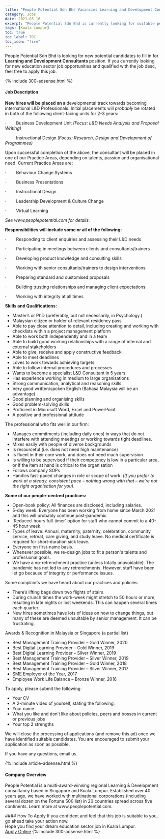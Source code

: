 ```yaml
---
title: "People Potential Sdn Bhd Vacancies Learning and Development Consultants" 
category: Jobs 
date: 2021-05-16 
excerpt: "People Potential Sdn Bhd is currently looking for suitable person to fill in the Learning and Development Consultants which positioned at Kuala Lumpur" 
tags: [Kuala Lumpur] 
toc: true 
toc_label: TOC 
toc_icon: "fire" 
--- 
```


<p>People Potential Sdn Bhd is looking for new potential candidates to fill in for <b>Learning and Development Consultants</b> position. If you currently looking for new education sector job opportunities and qualified with the job desc, feel free to apply this job.
</p>{% include 300-adsense.html %} 
<div><div><h4>Job Description</h4></div><div><div><span><div><p><strong>New hires will be placed on a </strong>developmental track towards becoming international L&amp;D Professionals. Initial placements will <em>probably</em> be rotated in both of the following client-facing units for 2-3 years:</p><p><span>&#183;&#160;&#160;&#160;&#160;&#160;&#160;&#160;&#160;Business Development Unit </span><em>(Focus: L&amp;D Needs Analysis and Proposal Writing)</em></p><p><span>&#183;&#160;&#160;&#160;&#160;&#160;&#160;&#160;&#160;Instructional Design </span><em>(Focus: Research, Design and Development of Programmes)</em></p><p><span>Upon successful completion of the above, the consultant will be placed in one of our Practice Areas, depending on talents, passion and organisational need. Current Practice Areas are:</span></p><p><span>&#183;&#160;&#160;&#160;&#160;&#160;&#160;&#160;&#160;Behaviour Change Systems</span></p><p><span>&#183;&#160;&#160;&#160;&#160;&#160;&#160;&#160;&#160;Business Presentations</span></p><p><span>&#183;&#160;&#160;&#160;&#160;&#160;&#160;&#160;&#160;Instructional Design</span></p><p><span>&#183;&#160;&#160;&#160;&#160;&#160;&#160;&#160;&#160;Leadership Development &amp; Culture Change</span></p><p><span>&#183;&#160;&#160;&#160;&#160;&#160;&#160;&#160;&#160;Virtual Learning</span></p><p><em>See </em><em>www.peoplepotential.com</em><em> for details.</em></p><p><strong>Responsibilities will include some or all of the following:</strong></p><p><span>&#183;&#160;&#160;&#160;&#160;&#160;&#160;&#160;&#160;Responding to client enquiries and assessing their L&amp;D needs</span></p><p><span>&#183;&#160;&#160;&#160;&#160;&#160;&#160;&#160;&#160;Participating in meetings between clients and consultants/trainers</span></p><p><span>&#183;&#160;&#160;&#160;&#160;&#160;&#160;&#160;&#160;Developing product knowledge and consulting skills</span></p><p><span>&#183;&#160;&#160;&#160;&#160;&#160;&#160;&#160;&#160;Working with senior consultants/trainers to design interventions</span></p><p><span>&#183;&#160;&#160;&#160;&#160;&#160;&#160;&#160;&#160;Preparing standard and customised proposals</span></p><p><span>&#183;&#160;&#160;&#160;&#160;&#160;&#160;&#160;&#160;Building trusting relationships and managing client expectations</span></p><p><span>&#183;&#160;&#160;&#160;&#160;&#160;&#160;&#160;&#160;Working with integrity at all times</span></p><p><strong>Skills and Qualifications:</strong></p><ul><li>Master&#8217;s or PhD (preferably, but not necessarily, in Psychology.)</li><li>Malaysian citizen or holder of relevant residency pass</li><li>Able to pay close attention to detail, including creating and working with checklists within a project management platform</li><li><span>Able to work both independently and in a team</span></li><li>Able to build good working relationships with a range of internal and external stakeholders</li><li>Able to give, receive and apply constructive feedback</li><li><span>Able to meet deadlines</span></li><li><span>Loves to work towards achieving targets</span></li><li><span>Able to follow internal procedures and processes</span></li><li>Wants to become a specialist L&amp;D Consultant in 5 years</li><li><span>Has experience working in medium to large organisations</span></li><li>Strong communication, analytical and reasoning skills</li><li><span>Very good written/spoken English (Bahasa Malaysia will be an advantage)</span></li><li>Good planning and organising skills</li><li>Good problem-solving skills</li><li>Proficient in Microsoft Word, Excel and PowerPoint</li><li>A positive and professional attitude</li></ul><p>The professional who fits well in our firm:</p><ul><li>Manages commitments (including daily ones) in ways that do not interfere with attending meetings or working towards tight deadlines.</li><li>Mixes easily with people of diverse backgrounds</li><li>Is resourceful (i.e. does not need high maintenance)</li><li>Is fluent in their core work, and does not need much supervision</li><li>Is willing to be supervised if their competency is low in a particular area, or if the item at hand is critical to the organisation</li><li>Follows company SOPs</li><li><span>Handles fast-paced changes in role or scope of work. </span><em>(If you prefer to work at a steady, consistent pace &#8211; nothing wrong with that &#8211; we&#8217;re not the right organisation for you)</em><span>.</span></li></ul><p><strong>Some of our people-centred practices:</strong></p><ul><li>Open-book policy: All finances are disclosed, including salaries.</li><li>5-day week. Everyone has been working from home since March 2021 and this will probably continue post-pandemic.</li><li>'Reduced-hours full-timer' option for staff who cannot commit to a 40-45 hour week.</li><li>Types of leave: Annual, maternity, paternity, celebration, community service, retreat, care giving, and study leave. No medical certificate is required for short-duration sick leave.</li><li>Everyone on first-name basis.</li><li>Whenever possible, we re-design jobs to fit a person's talents and professional goals.</li><li>We have a no-retrenchment practice (unless totally unavoidable). The pandemic has not led to any retrenchments. However, staff have been let go because of integrity or performance issues.</li></ul><p><span>Some complaints we have heard about our practices and policies:</span></p><ul><li>There&#8217;s lifting bags down two flights of stairs.</li><li>During crunch times the work-week might stretch to 50 hours or more, resulting in late nights or lost weekends. This can happen several times each quarter.</li><li>New hires sometimes have lots of ideas on how to change things, but many of these are deemed unsuitable by senior management. It can be frustrating.</li></ul><p>Awards &amp; Recognition in Malaysia or Singapore (a partial list)</p><ul><li>Best Management Training Provider &#8211; Gold Winner, 2020</li><li>Best Digital Learning Provider &#8211; Gold Winner, 2019</li><li>Best Digital Learning Provider &#8211; Silver Winner, 2019</li><li>Best Management Training Provider &#8211; Silver Winner, 2019</li><li>Best Management Training Provider &#8211; Gold Winner, 2018</li><li>Best Management Training Provider &#8211; Silver Winner, 2017</li><li>SME Employer of the Year, 2017</li><li>Employee Work Life Balance &#8211; Bronze Winner, 2016</li></ul><p><span>To apply, please submit the following:</span></p><ul><li><span>Your CV</span></li><li><span>A 2-minute video of yourself, stating the following:</span></li><li><span>Your name</span></li><li><span>What you like and don&#8217;t like about policies, peers and bosses in current or previous jobs</span></li><li><span>Your top 2 strengths</span></li></ul><p>We will close the processing of applications (and remove this ad) once we have identified suitable candidates. You are encouraged to submit your application as soon as possible.</p><p><span>If you have any questions, email us.</span></p></div></span></div></div></div> 
{% include article-adsense.html %} 
<div><div><h4>Company Overview</h4></div><div><div><span><div><p>People Potential is a multi-award-winning regional Learning &amp; Development consultancy based in Singapore and Kuala Lumpur. Established over 40 years ago, we have worked with multinational corporations (including several dozen on the Fortune 500 list) in 20 countries spread across five continents. Learn more at www.peoplepotential.com.</p></div></span></div></div></div> 
#### How To Apply 
If you confident and feel that this job is suitable to you, go ahead take your action now. <br/> 
Hope you find your dream education sector job in Kuala Lumpur. <br/> 
<a href="https://www.jobstreet.com.my/en/job/learning-and-development-consultants-4567198?jobId=jobstreet-my-job-4567198" class="btn btn--info" target="_blank" rel="nofollow noopenner">Apply Online</a> 
{% include 300-adsense.html %} 